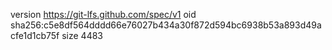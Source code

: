 version https://git-lfs.github.com/spec/v1
oid sha256:c5e8df564dddd66e76027b434a30f872d594bc6938b53a893d49acfe1d1cb75f
size 4483
